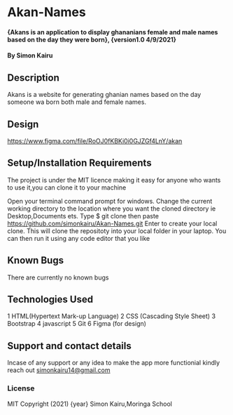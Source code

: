 # Akan-Names
#### {Akans is an application to display ghananians female and male names based on the day they were born}, {version1.0 4/9/2021}
#### By Simon Kairu
## Description
Akans is a website for generating ghanian names based on the day someone wa born both male and female names.
## Design
https://www.figma.com/file/RoOJ0fKBKi0i0GJZGf4LnY/akan
## Setup/Installation Requirements
The project is under the MIT licence making it easy for anyone who wants to use it,you can clone it to your machine

Open your terminal command prompt for windows.
Change the current working directory to the location where you want the cloned directory ie Desktop,Documents ets.
Type $ git clone then paste https://github.com/simonkairu/Akan-Names.git
Enter to create your local clone.
This will clone the repositoty into your local folder in your laptop.
You can then run it using any code editor that you like
## Known Bugs
There are currently no known bugs 
## Technologies Used
1 HTML(Hypertext Mark-up Language)
2 CSS (Cascading Style Sheet)
3 Bootstrap
4 javascript
5 Git
6 Figma (for design)


## Support and contact details
Incase of any support or any idea to make the app more functionial kindly reach out simonkairu14@gmail.com

### License
MIT
Copyright (2021) {year} Simon Kairu,Moringa School